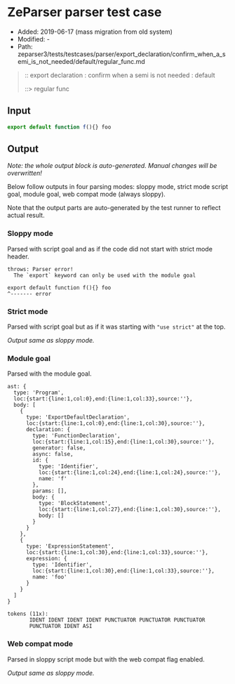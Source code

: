 # ZeParser parser test case

- Added: 2019-06-17 (mass migration from old system)
- Modified: -
- Path: zeparser3/tests/testcases/parser/export_declaration/confirm_when_a_semi_is_not_needed/default/regular_func.md

> :: export declaration : confirm when a semi is not needed : default
>
> ::> regular func

## Input

`````js
export default function f(){} foo
`````

## Output

_Note: the whole output block is auto-generated. Manual changes will be overwritten!_

Below follow outputs in four parsing modes: sloppy mode, strict mode script goal, module goal, web compat mode (always sloppy).

Note that the output parts are auto-generated by the test runner to reflect actual result.

### Sloppy mode

Parsed with script goal and as if the code did not start with strict mode header.

`````
throws: Parser error!
  The `export` keyword can only be used with the module goal

export default function f(){} foo
^------- error
`````

### Strict mode

Parsed with script goal but as if it was starting with `"use strict"` at the top.

_Output same as sloppy mode._

### Module goal

Parsed with the module goal.

`````
ast: {
  type: 'Program',
  loc:{start:{line:1,col:0},end:{line:1,col:33},source:''},
  body: [
    {
      type: 'ExportDefaultDeclaration',
      loc:{start:{line:1,col:0},end:{line:1,col:30},source:''},
      declaration: {
        type: 'FunctionDeclaration',
        loc:{start:{line:1,col:15},end:{line:1,col:30},source:''},
        generator: false,
        async: false,
        id: {
          type: 'Identifier',
          loc:{start:{line:1,col:24},end:{line:1,col:24},source:''},
          name: 'f'
        },
        params: [],
        body: {
          type: 'BlockStatement',
          loc:{start:{line:1,col:27},end:{line:1,col:30},source:''},
          body: []
        }
      }
    },
    {
      type: 'ExpressionStatement',
      loc:{start:{line:1,col:30},end:{line:1,col:33},source:''},
      expression: {
        type: 'Identifier',
        loc:{start:{line:1,col:30},end:{line:1,col:33},source:''},
        name: 'foo'
      }
    }
  ]
}

tokens (11x):
       IDENT IDENT IDENT IDENT PUNCTUATOR PUNCTUATOR PUNCTUATOR
       PUNCTUATOR IDENT ASI
`````


### Web compat mode

Parsed in sloppy script mode but with the web compat flag enabled.

_Output same as sloppy mode._
